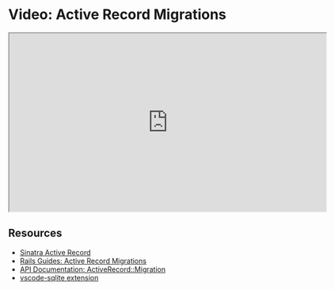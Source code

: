 # Video: Active Record Migrations

<iframe src="https://player.vimeo.com/video/594363914/?title=0&byline=0&portrait=0" width="640" height="360" allowfullscreen="allowfullscreen" allow="autoplay; fullscreen; picture-in-picture"></iframe>

## Resources

- [Sinatra Active Record](https://github.com/sinatra-activerecord/sinatra-activerecord)
- [Rails Guides: Active Record Migrations](https://guides.rubyonrails.org/active_record_migrations.html)
- [API Documentation: ActiveRecord::Migration](https://api.rubyonrails.org/v6.1.4/classes/ActiveRecord/Migration.html)
- [vscode-sqlite extension](https://marketplace.visualstudio.com/items?itemName=alexcvzz.vscode-sqlite)
